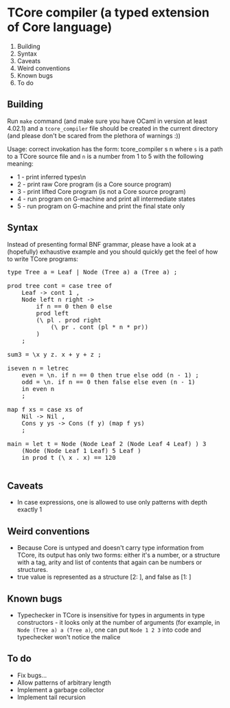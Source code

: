 # TCore compiler (a typed extension of Core language)

1. Building
2. Syntax
3. Caveats
4. Weird conventions
5. Known bugs
6. To do

## Building

Run `make` command (and make sure you have OCaml in version at least 4.02.1) and a `tcore_compiler` file should be created in the current directory
(and please don't be scared from the plethora of warnings :))

Usage:
correct invokation has the form: tcore_compiler s n
where `s` is a path to a TCore source file and `n` is a number
from 1 to 5 with the following meaning:

* 1 - print inferred types\n
* 2 - print raw Core program (is a Core source program)
* 3 - print lifted Core program (is not a Core source program)
* 4 - run program on G-machine and print all intermediate states
* 5 - run program on G-machine and print the final state only

## Syntax

Instead of presenting formal BNF grammar, please have a look at
a (hopefully) exhaustive example and you should quickly get the feel
of how to write TCore programs:

<pre>
type Tree a = Leaf | Node (Tree a) a (Tree a) ;

prod tree cont = case tree of
	Leaf -> cont 1 ,
	Node left n right ->
		if n == 0 then 0 else
		prod left
		(\ pl . prod right
			(\ pr . cont (pl * n * pr))
		)
	;

sum3 = \x y z. x + y + z ;

iseven n = letrec
	even = \n. if n == 0 then true else odd (n - 1) ;
	odd = \n. if n == 0 then false else even (n - 1)
	in even n
	;

map f xs = case xs of
	Nil -> Nil ,
	Cons y ys -> Cons (f y) (map f ys)
	;

main = let t = Node (Node Leaf 2 (Node Leaf 4 Leaf) ) 3 
	(Node (Node Leaf 1 Leaf) 5 Leaf )
	in prod t (\ x . x) == 120

</pre>

## Caveats

* In case expressions, one is allowed to use only patterns with
depth exactly 1

## Weird conventions

* Because Core is untyped and doesn't carry type information from TCore, its output has only two forms: either it's a number, or a structure with a tag, arity and list of contents that again can be numbers or structures.
* true value is represented as a structure [2: ], and false as [1: ]

## Known bugs

* Typechecker in TCore is insensitive for types in arguments in type constructors - it looks only at the number of arguments (for example, in `Node (Tree a) a (Tree a)`, one can put `Node 1 2 3` into code and typechecker won't notice the malice

## To do

* Fix bugs...
* Allow patterns of arbitrary length
* Implement a garbage collector
* Implement tail recursion

